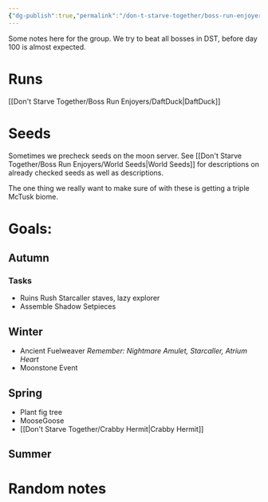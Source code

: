 ```yaml
---
{"dg-publish":true,"permalink":"/don-t-starve-together/boss-run-enjoyers/dst-boss-run/"}
---
```


Some notes here for the group. We try to beat all bosses in DST, before day 100 is almost expected.

# Runs
[[Don't Starve Together/Boss Run Enjoyers/DaftDuck\|DaftDuck]]

# Seeds
Sometimes we precheck seeds on the moon server. See [[Don't Starve Together/Boss Run Enjoyers/World Seeds\|World Seeds]] for descriptions on already checked seeds as well as descriptions.

The one thing we really want to make sure of with these is getting a triple McTusk biome. 

# Goals:

## Autumn 
### Tasks
* Ruins Rush
	Starcaller staves, lazy explorer
* Assemble Shadow Setpieces

## Winter
* Ancient Fuelweaver
	*Remember: Nightmare Amulet, Starcaller, Atrium Heart*
* Moonstone Event 

## Spring
* Plant fig tree
* MooseGoose
* [[Don't Starve Together/Crabby Hermit\|Crabby Hermit]]


## Summer


# Random notes

